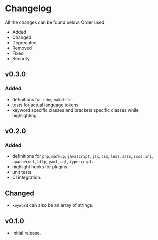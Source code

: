 # Changelog

All the changes can be found below. Order used:

- Added
- Changed
- Deprecated
- Removed
- Fixed
- Security

## v0.3.0

### Added
- definitions for `ruby`, `makefile`.
- tests for actual language tokens.
- keyword specific classes and brackets specific classes while highlighting.

## v0.2.0

### Added
 - definitions for `php`, `markup`, `javascript`, `jsx`, `css`, `less`, `sass`, `scss`, `ini`, `apacheconf`, `http`, `yaml`, `sql`, `typescript`.
 - highlight hooks for plugins.
 - unit tests.
 - CI integration.

## Changed
 - `keyword` can also be an array of strings.

## v0.1.0
- Initial release.
